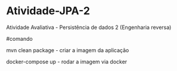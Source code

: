 # Atividade-JPA-2
Atividade Avaliativa - Persistência de dados 2 (Engenharia reversa)

#comando 

mvn clean package - criar a imagem da aplicação

docker-compose up - rodar a imagem via docker

